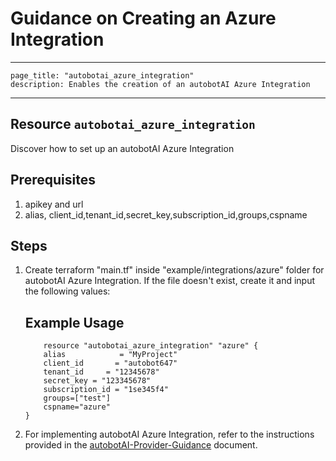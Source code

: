 # Guidance on Creating an Azure Integration

---
    page_title: "autobotai_azure_integration"
    description: Enables the creation of an autobotAI Azure Integration
---

## Resource `autobotai_azure_integration`
 Discover how to set up an autobotAI Azure Integration

## Prerequisites
1. apikey and url
2. alias, client_id,tenant_id,secret_key,subscription_id,groups,cspname

## Steps 
1. Create terraform "main.tf" inside "example/integrations/azure" folder for autobotAI Azure Integration. If the file doesn't exist, create it and input the following values:
    ## Example Usage 
    ```
        resource "autobotai_azure_integration" "azure" {  
        alias            = "MyProject"
        client_id       = "autobot647"
        tenant_id     = "12345678"
        secret_key = "123345678"
        subscription_id = "1se345f4"
        groups=["test"]
        cspname="azure"
    }   
    ```
2. For implementing autobotAI Azure Integration, refer to the instructions provided in the [autobotAI-Provider-Guidance](provider_guidance.md) document.